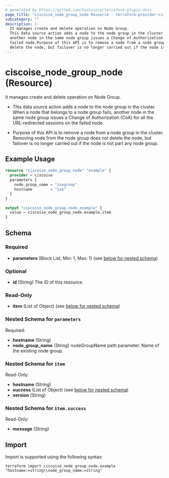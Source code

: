 ```yaml
---
# generated by https://github.com/hashicorp/terraform-plugin-docs
page_title: "ciscoise_node_group_node Resource - terraform-provider-ciscoise"
subcategory: ""
description: |-
  It manages create and delete operation on Node Group.
  This data source action adds a node to the node group in the cluster. When a node that belongs to a node group fails,
  another node in the same node group issues a Change of Authorization (CoA) for all the URL-redirected sessions on the
  failed node.Purpose of this API is to remove a node from a node group in the cluster. Removing node from the node group does not
  delete the node, but failover is no longer carried out if the node is not part any node group.
---
```


# ciscoise_node_group_node (Resource)

It manages create and delete operation on Node Group.

- This data source action adds a node to the node group in the cluster. When a node that belongs to a node group fails,
another node in the same node group issues a Change of Authorization (CoA) for all the URL-redirected sessions on the
failed node.

- Purpose of this API is to remove a node from a node group in the cluster. Removing node from the node group does not
delete the node, but failover is no longer carried out if the node is not part any node group.

## Example Usage

```terraform
resource "ciscoise_node_group_node" "example" {
  provider = ciscoise
  parameters {
    node_group_name = "isegroup"
    hostname        = "ise"
  }
}

output "ciscoise_node_group_node_example" {
  value = ciscoise_node_group_node.example.item
}
```

<!-- schema generated by tfplugindocs -->
## Schema

### Required

- **parameters** (Block List, Min: 1, Max: 1) (see [below for nested schema](#nestedblock--parameters))

### Optional

- **id** (String) The ID of this resource.

### Read-Only

- **item** (List of Object) (see [below for nested schema](#nestedatt--item))

<a id="nestedblock--parameters"></a>
### Nested Schema for `parameters`

Required:

- **hostname** (String)
- **node_group_name** (String) nodeGroupName path parameter. Name of the existing node group.


<a id="nestedatt--item"></a>
### Nested Schema for `item`

Read-Only:

- **hostname** (String)
- **success** (List of Object) (see [below for nested schema](#nestedobjatt--item--success))
- **version** (String)

<a id="nestedobjatt--item--success"></a>
### Nested Schema for `item.success`

Read-Only:

- **message** (String)

## Import

Import is supported using the following syntax:

```shell
terraform import ciscoise_node_group_node.example "hostname:=string\\node_group_name:=string"
```
